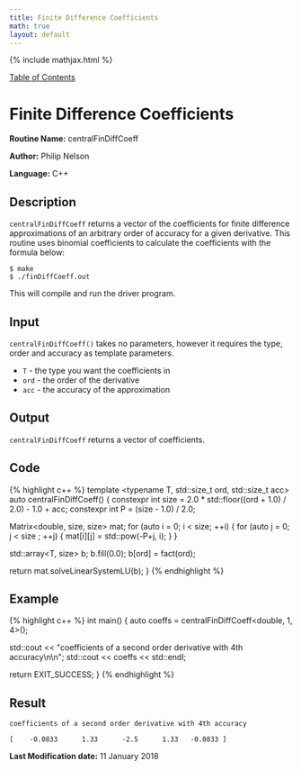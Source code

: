 ```yaml
---
title: Finite Difference Coefficients
math: true
layout: default
---
```


{% include mathjax.html %}

<a href="https://philipnelson5.github.io/MATH5620/SoftwareManual"> Table of Contents </a>
# Finite Difference Coefficients

**Routine Name:** centralFinDiffCoeff

**Author:** Philip Nelson

**Language:** C++

## Description

`centralFinDiffCoeff` returns a vector of the coefficients for finite difference approximations of an arbitrary order of accuracy for a given derivative. This routine uses binomial coefficients to calculate the coefficients with the formula below:

```
$ make
$ ./finDiffCoeff.out
```

This will compile and run the driver program.

## Input

`centralFinDiffCoeff()` takes no parameters, however it requires the type, order and accuracy as template parameters.

* `T` - the type you want the coefficients in
* `ord` - the order of the derivative
* `acc` - the accuracy of the approximation

## Output

`centralFinDiffCoeff` returns a vector of coefficients.

## Code
{% highlight c++ %}
template <typename T, std::size_t ord, std::size_t acc>
auto centralFinDiffCoeff()
{
  constexpr int size = 2.0 * std::floor((ord + 1.0) / 2.0) - 1.0 + acc;
  constexpr int P = (size - 1.0) / 2.0;

  Matrix<double, size, size> mat;
  for (auto i = 0; i < size; ++i)
  {
    for (auto j = 0; j < size ; ++j)
    {
      mat[i][j] = std::pow(-P+j, i);
    }
  }


  std::array<T, size> b;
  b.fill(0.0);
  b[ord] = fact(ord);

  return mat.solveLinearSystemLU(b);
}
{% endhighlight %}

## Example
{% highlight c++ %}
int main()
{
  auto coeffs = centralFinDiffCoeff<double, 1, 4>();

  std::cout << "coefficients of a second order derivative with 4th accuracy\n\n";
  std::cout << coeffs << std::endl;

  return EXIT_SUCCESS;
}
{% endhighlight %}

## Result
```
coefficients of a second order derivative with 4th accuracy

[    -0.0833      1.33      -2.5      1.33   -0.0833 ]

```

**Last Modification date:** 11 January 2018
